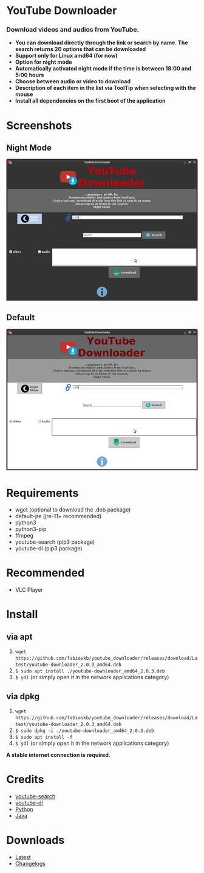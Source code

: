 # YouTube Downloader
### Download videos and audios from YouTube.
* **You can download directly through the link or search by name. The search returns 20 options that can be downloaded**
* **Support only for Linux amd64 (for now)**
* **Option for night mode**
* **Automatically activated night mode if the time is between 18:00 and 5:00 hours**
* **Choose between audio or video to download**
* **Description of each item in the list via ToolTip when selecting with the mouse**
* **Install all dependencies on the first boot of the application**

# Screenshots
## Night Mode
![ydlNightMode](./screenshots/YoutubeDownloader_night_mode.png "Night Mode YouTube Downloader")
## Default
![ydl](./screenshots/YoutubeDownloader.png "Default YouTube Downloader")

# Requirements
* wget (optional to download the .deb package)
* default-jre (jre-11+ recommended)
* python3
* python3-pip
* ffmpeg
* youtube-search (pip3 package)
* youtube-dl (pip3 package)

# Recommended
* VLC Player

# Install
## via apt
1. `wget https://github.com/fabioskb/youtube_downloader/releases/download/Latest/youtube-downloader_2.0.3_amd64.deb` 
2. `$ sudo apt install ./youtube-downloader_amd64_2.0.3.deb` 
1. `$ ydl` (or simply open it in the network applications category)
## via dpkg 
1. `wget https://github.com/fabioskb/youtube_downloader/releases/download/Latest/youtube-downloader_2.0.3_amd64.deb` 
2. `$ sudo dpkg -i ./youtube-downloader_amd64_2.0.3.deb` 
3. `$ sudo apt install -f`
4. `$ ydl` (or simply open it in the network applications category)

**A stable internet connection is required.**

# Credits
* [youtube-search](https://pypi.org/project/youtube-search/ "Python function for searching for youtube videos to avoid using their heavily rate-limited API")
* [youtube-dl](https://pypi.org/project/youtube_dl/ "Command-line program to download videos from YouTube.com and other video sites")
* [Python](https://www.python.org/ "Python site")
* [Java](https://www.java.com "Java site")

# Downloads
* <a href="https://github.com/fabioskb/youtube_downloader/releases/Latest">Latest</a>
* <a href="https://github.com/fabioskb/changes/blob/main/youdl.md">Changelogs</a>
